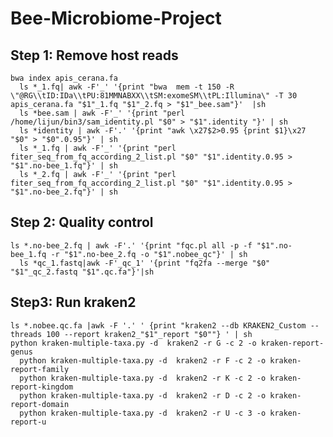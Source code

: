 # Bee-Microbiome-Project

## Step 1: Remove host reads
  
    bwa index apis_cerana.fa
	  ls *_1.fq| awk -F'_' '{print "bwa  mem -t 150 -R \"@RG\\tID:IDa\\tPU:81MMNABXX\\tSM:exomeSM\\tPL:Illumina\" -T 30 apis_cerana.fa "$1"_1.fq "$1"_2.fq > "$1"_bee.sam"}'  |sh
	  ls *bee.sam | awk -F'_' '{print "perl /home/lijun/bin3/sam_identity.pl "$0" > "$1".identity "}' | sh
	  ls *identity | awk -F'.' '{print "awk \x27$2>0.95 {print $1}\x27 "$0" > "$0".0.95"}' | sh
	  ls *_1.fq | awk -F'_' '{print "perl fiter_seq_from_fq_according_2_list.pl "$0" "$1".identity.0.95 > "$1".no-bee_1.fq"}' | sh
	  ls *_2.fq | awk -F'_' '{print "perl fiter_seq_from_fq_according_2_list.pl "$0" "$1".identity.0.95 > "$1".no-bee_2.fq"}' | sh
    
## Step 2: Quality control

    ls *.no-bee_2.fq | awk -F'.' '{print "fqc.pl all -p -f "$1".no-bee_1.fq -r "$1".no-bee_2.fq -o "$1".nobee_qc"}' | sh
	  ls *qc_1.fastq|awk -F'_qc_1' '{print "fq2fa --merge "$0" "$1"_qc_2.fastq "$1".qc.fa"}'|sh
    
## Step3: Run kraken2

    ls *.nobee.qc.fa |awk -F '.' ' {print "kraken2 --db KRAKEN2_Custom --threads 100 --report kraken2_"$1"_report "$0""} ' | sh
    python kraken-multiple-taxa.py -d  kraken2 -r G -c 2 -o kraken-report-genus
	  python kraken-multiple-taxa.py -d  kraken2 -r F -c 2 -o kraken-report-family
	  python kraken-multiple-taxa.py -d  kraken2 -r K -c 2 -o kraken-report-kingdom
	  python kraken-multiple-taxa.py -d  kraken2 -r D -c 2 -o kraken-report-domain
	  python kraken-multiple-taxa.py -d  kraken2 -r U -c 3 -o kraken-report-u
